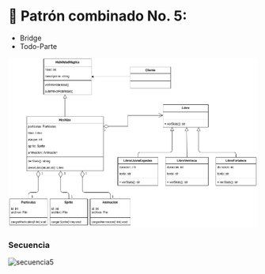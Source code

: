 # 🔮 Patrón combinado No. 5:
- Bridge
- Todo-Parte

![imagen5](https://raw.githubusercontent.com/TanZng/patrones-combinados/main/5-Patron/diagramas/5PatronCombinado.jpg)


### Secuencia

![secuencia5](https://raw.githubusercontent.com/TanZng/patrones-combinados/main/5-Patron/diagramas/5DiagramaSecuencia-Versi%C3%B3n1.jpg)
